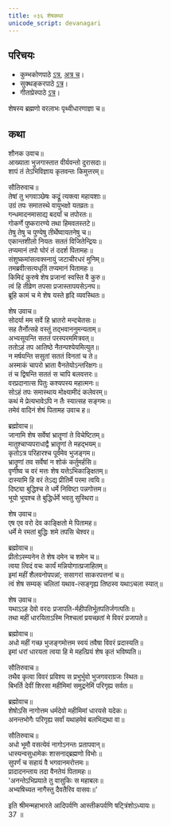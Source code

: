 ```yaml
---  
title: ०३६ शेषकथा
unicode_script: devanagari
---  
```


## परिचयः
- कुम्भकोणपाठे [ऽत्र](https://archive.org/details/mahAbhArata-kumbhakoNam/page/n369), [अत्र च](https://sanskritdocuments.org/mirrors/mahabharata/mbhK/mahabharata-k-01-sa.html)।
- सुक्थङ्करपाठे [ऽत्र](http://bombay.indology.info/mahabharata/text/UD/MBh01.txt)।
- गीताप्रेस्पाठे [ऽत्र](https://archive.org/stream/mahabharata01ramauoft#page/564/mode/2up)।

शेषस्य ब्रह्मणो वरलाभः पृथ्वीधारणाज्ञा च॥  

## कथा

शौनक उवाच॥  
आख्याता भुजगास्तात वीर्यवन्तो दुरासदाः॥  
शापं तं तेऽभिविज्ञाय कृतवन्तः किमुत्तरम्॥  

सौतिरुवाच॥  
तेषां तु भगवाञ्छेषः कद्रूं त्यक्त्वा महायशाः॥  
उग्रं तपः समातस्थे वायुभक्षो यतव्रतः॥  
गन्धमादनमासाद्य बदर्यां च तपोरतः॥  
गोकर्णे पुष्करारण्ये तथा हिमवतस्तटे॥  
तेषु तेषु च पुण्येषु तीर्थेष्वायतनेषु च॥  
एकान्तशीलो नियतः सततं विजितेन्द्रियः॥  
तप्यमानं तपो घोरं तं ददर्श पितामहः॥  
संशुष्कमांसत्वक्स्नायुं जटाचीरधरं मुनिम्॥  
तमब्रवीत्सत्यधृतिं तप्यमानं पितामहः॥  
किमिदं कुरुषे शेष प्रजानां स्वस्ति वै कुरु॥  
त्वं हि तीव्रेण तपसा प्रजास्तापयसेऽनघ॥  
ब्रूहि कामं च मे शेष यस्ते हृदि व्यवस्थितः॥  

शेष उवाच॥  
सोदर्या मम सर्वे हि भ्रातरो मन्दचेतसः॥  
सह तैर्नोत्सहे वस्तुं तद्भवाननुमन्यताम्॥  
अभ्यसूयन्ति सततं परस्परममित्रवत्॥  
ततोऽहं तप आतिष्ठे नैतन्पश्येयमित्युत॥  
न मर्षयन्ति ससुतां सततं विनतां च ते॥  
अस्माकं चापरो भ्राता वैनतेयोऽन्तरिक्षगः॥  
तं च द्विषन्ति सततं स चापि बलवत्तरः॥  
वरप्रदानात्स पितुः कश्यपस्य महात्मनः॥  
सोऽहं तपः समास्थाय मोक्ष्यामीदं कलेवरम्॥  
कथं मे प्रेत्यभावेऽपि न तैः स्यात्सह सङ्गमः॥  
तमेवं वादिनं शेषं पितामह उवाच ह॥  

ब्रह्मोवाच॥  
जानामि शेष सर्वेषां भ्रातॄणां ते विचेष्टितम्॥  
मातुश्चाप्यपराधाद्वै भ्रातॄणां ते महद्भयम्॥  
कृतोऽत्र परिहारश्च पूर्वमेव भुजङ्गम॥  
भ्रातॄणां तव सर्वेषां न शोकं कर्तुमर्हसि॥  
वृणीष्व च वरं मत्तः शेष यत्तेऽभिकाङ्क्षितम्॥  
दास्यामि हि वरं तेऽद्य प्रीतिर्मे परमा त्वयि॥  
दिष्ट्या बुद्धिश्च ते धर्मे निविष्टा पन्नगोत्तम॥  
भूयो भूयश्च ते बुद्धिर्धर्मे भवतु सुस्थिरा॥  

शेष उवाच॥  
एष एव वरो देव काङ्क्षितो मे पितामह॥  
धर्मे मे रमतां बुद्धिः शमे तपसि चेश्वर॥  

ब्रह्मोवाच॥  
प्रीतोऽस्म्यनेन ते शेष दमेन च शमेन च॥  
त्वया त्विदं वचः कार्यं मन्नियोगात्प्रजाहितम्॥  
इमां महीं शैलवनोपपन्नां; ससागरां साकरपत्तनां च॥  
त्वं शेष सम्यक् चलितां यथाव\-त्सङ्गृह्य तिष्ठस्व यथाऽचला स्यात्॥  

शेष उवाच॥  
यथाऽऽह देवो वरदः प्रजापति\-र्महीपतिर्भूतपतिर्जगत्पतिः॥  
तथा महीं धारयिताऽस्मि निश्चलां प्रयच्छतां मे विवरं प्रजापते॥  

ब्रह्मोवाच॥  
अधो महीं गच्छ भुजङ्गमोत्तम स्वयं तवैषा विवरं प्रदास्यति॥  
इमां धरां धारयता त्वया हि मे महत्प्रियं शेष कृतं भविष्यति॥  

सौतिरुवाच॥  
तथैव कृत्वा विवरं प्रविश्य स प्रभुर्भुवो भुजगवराग्रजः स्थितः॥  
बिभर्ति देवीं शिरसा महीमिमां समुद्रनेमिं परिगृह्य सर्वतः॥  

ब्रह्मोवाच॥  
शेषोऽसि नागोत्तम धर्मदेवो महीमिमां धारयसे यदेकः॥  
अनन्तभोगैः परिगृह्य सर्वां यथाहमेवं बलभिद्यथा वा॥  

सौतिरुवाच॥  
अधो भूमौ वसत्येवं नागोऽनन्तः प्रतापवान्॥  
धास्यन्वसुधामेकः शासनाद्ब्रह्मणो विभोः॥  
सुपर्णं च सहायं वै भगवानमरोत्तमः॥  
प्रादादनन्ताय तदा वैनतेयं पितामहः॥  
'अनन्तेऽभिप्रयाते तु वासुकिः स महाबलः॥  
अभ्यषिच्यत नागैस्तु दैवतैरिव वासवः॥'  
  
इति श्रीमन्महाभारते आदिपर्वणि आस्तीकपर्वणि षट्त्रिंशोऽध्यायः॥  
37 ॥  
